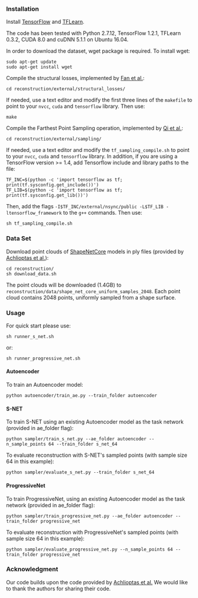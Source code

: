 ### Installation

Install <a href="https://www.tensorflow.org/get_started/os_setup" target="_blank">TensorFlow</a> and <a href="http://tflearn.org/installation" target="_blank">TFLearn</a>. 

The code has been tested with Python 2.7.12, TensorFlow 1.2.1, TFLearn 0.3.2, CUDA 8.0 and cuDNN 5.1.1 on Ubuntu 16.04.

In order to download the dataset, wget package is required. To install wget:
```
sudo apt-get update
sudo apt-get install wget
```

Compile the structural losses, implemented by [Fan et al.](https://github.com/fanhqme/PointSetGeneration):
```
cd reconstruction/external/structural_losses/
```

If needed, use a text editor and modify the first three lines of the `makefile` to point to your `nvcc`, `cuda` and `tensorflow` library. Then use:
```
make
```

Compile the Farthest Point Sampling operation, implemented by [Qi et al.](https://github.com/charlesq34/pointnet2):
```
cd reconstruction/external/sampling/
```

If needed, use a text editor and modify the `tf_sampling_compile.sh` to point to your `nvcc`, `cuda` and `tensorflow` library. In addition, if you are using a TensorFlow version >= 1.4, add Tensorflow include and library paths to the file:

    TF_INC=$(python -c 'import tensorflow as tf; print(tf.sysconfig.get_include())')
    TF_LIB=$(python -c 'import tensorflow as tf; print(tf.sysconfig.get_lib())') 

Then, add the flags `-I$TF_INC/external/nsync/public -L$TF_LIB -ltensorflow_framework` to the `g++` commands. Then use:

    sh tf_sampling_compile.sh

### Data Set
Download point clouds of <a href="https://www.shapenet.org/" target="_blank">ShapeNetCore</a> models in ply files (provided by <a href="https://github.com/optas/latent_3d_points" target="_blank">Achlioptas et al.</a>): 
```
cd reconstruction/
sh download_data.sh
```

The point clouds will be downloaded (1.4GB) to `reconstruction/data/shape_net_core_uniform_samples_2048`. Each point cloud contains 2048 points, uniformly sampled from a shape surface.

### Usage
For quick start please use:

    sh runner_s_net.sh
 
or:

    sh runner_progressive_net.sh

#### Autoencoder

To train an Autoencoder model:

    python autoencoder/train_ae.py --train_folder autoencoder

#### S-NET
To train S-NET using an existing Autoencoder model as the task network (provided in ae_folder flag):

    python sampler/train_s_net.py --ae_folder autoencoder --n_sample_points 64 --train_folder s_net_64

To evaluate reconstruction with S-NET's sampled points (with sample size 64 in this example):

    python sampler/evaluate_s_net.py --train_folder s_net_64

#### ProgressiveNet
To train ProgressiveNet, using an existing Autoencoder model as the task network (provided in ae_folder flag):

    python sampler/train_progressive_net.py --ae_folder autoencoder --train_folder progressive_net

To evaluate reconstruction with ProgressiveNet's sampled points (with sample size 64 in this example):

    python sampler/evaluate_progressive_net.py --n_sample_points 64 --train_folder progressive_net

### Acknowledgment
Our code builds upon the code provided by <a href="https://github.com/optas/latent_3d_points" target="_blank">Achlioptas et al.</a> We would like to thank the authors for sharing their code.
